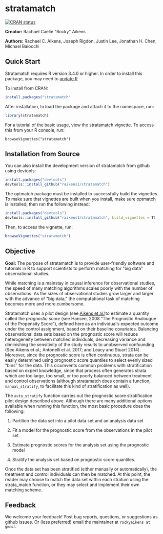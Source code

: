 # stratamatch
<!-- badges: start -->
[![CRAN
status](https://www.r-pkg.org/badges/version/stratamatch)](https://cran.r-project.org/package=stratamatch)
<!-- badges: end -->

**Creator:** Rachael Caelie "Rocky" Aikens

**Authors:** Rachael C. Aikens, Joseph Rigdon, Justin Lee, Jonathan H. Chen, Michael Baiocchi

## Quick Start

Stratamatch requires R version 3.4.0 or higher.  In order to install this package, you may need to [update R](https://www.linkedin.com/pulse/3-methods-update-r-rstudio-windows-mac-woratana-ngarmtrakulchol)

To install from CRAN:

```r
install.packages("stratamatch"
```

After installation, to load the package and attach it to the namespace, run:

```r
library(stratamatch)
```

For a tutorial of the basic usage, view the stratamatch vignette.  To access this from your R console, run:

```
browseVignettes("stratamatch")
```

## Installation from Source

You can also install the development version of stratamatch from github using devtools:

```r
install.packages("devtools")
devtools::install_github("raikens1/stratamatch")
```

The optmatch package must be installed to successfully build the vignettes.  To make sure that vignettes are built when you install, make sure optmatch is installed, then run the following instead:

```r
install.packages("devtools")
devtools::install_github("raikens1/stratamatch", build_vignettes = T)
```

Then, to access the vignette, run:

```r
browseVignettes("stratamatch")
```

## Objective
**Goal:** The purpose of stratamatch is to provide user-friendly software and tutorials in R to support scientists to perform matching for "big data" observational studies. 

While matching is a mainstay in causal inference for observational studies, the speed of many matching algorithms scales poorly with the number of observations.  As the sizes of observational studies grow larger and larger with the advance of "big data," the computational task of matching becomes more and more cumbersome.

Stratamatch uses a pilot design (see [Aikens et al.](https://arxiv.org/abs/1908.09077))to estimate a quantity called the *prognostic score* (see Hansen, 2008 “The Prognostic Analougue of the Propensity Score”), defined here as an individual’s expected outcome under the control assignment, based on their baseline covariates. Balancing observational data sets based on the prognostic score will reduce heterogeneity between matched individuals, decreasing variance and diminishing the sensitivity of the study results to unobserved confounding (See Aikens et al.; Antonelli et al. 2017; and Leacy and Stuart 2014). Moreover, since the prognostic score is often continuous, strata can be easily determined using prognostic score quantiles to select evenly sized “bins” for the data. This cicumvents common problems with stratification based on expert knowledge, since that process often generates strata which are too large, too small, or too poorly balanced between treatment and control observations (although stratamatch does contain a function, `manual_stratify`, to facilitate this kind of stratification as well).

The `auto_stratify` function carries out the prognostic score stratification pilot design described above. Although there are many additional options available when running this function, the most basic procedure does the following:

1. Partition the data set into a pilot data set and an analysis data set

2. Fit a model for the prognostic score from the observations in the pilot set

3. Estimate prognostic scores for the analysis set using the prognostic model

4. Stratify the analysis set based on prognostic score quantiles.

Once the data set has been stratified (either manually or automatically), the treatment and control individuals can then be matched. At this point, the reader may choose to match the data set within each stratum using the strata_match function, or they may select and implement their own matching scheme.

## Feedback
We welcome your feedback! Post bug reports, questions, or suggestions as github issues.  Or (less preferred) email the maintainer at `rockyaikens at gmail`
